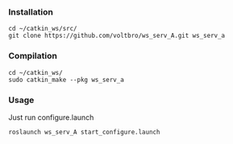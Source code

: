 ### Installation
```
cd ~/catkin_ws/src/
git clone https://github.com/voltbro/ws_serv_A.git ws_serv_a
```
### Compilation
```
cd ~/catkin_ws/
sudo catkin_make --pkg ws_serv_a
```
### Usage

Just run configure.launch
```
roslaunch ws_serv_A start_configure.launch
```
